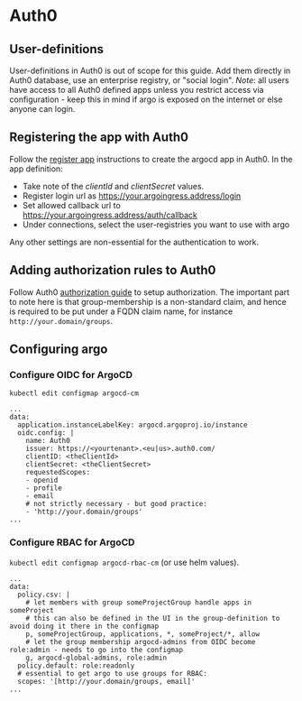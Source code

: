 # Auth0

## User-definitions

User-definitions in Auth0 is out of scope for this guide. Add them directly in Auth0 database, use an enterprise registry, or "social login".
*Note*: all users have access to all Auth0 defined apps unless you restrict access via configuration - keep this in mind if argo is exposed on the internet or else anyone can login.

## Registering the app with Auth0

Follow the [register app](https://auth0.com/docs/dashboard/guides/applications/register-app-spa) instructions to create the argocd app in Auth0. In the app definition:

* Take note of the _clientId_ and _clientSecret_ values.
* Register login url as https://your.argoingress.address/login
* Set allowed callback url to https://your.argoingress.address/auth/callback
* Under connections, select the user-registries you want to use with argo

Any other settings are non-essential for the authentication to work.


## Adding authorization rules to Auth0

Follow Auth0 [authorization guide](https://auth0.com/docs/authorization) to setup authorization.
The important part to note here is that group-membership is a non-standard claim, and hence is required to be put under a FQDN claim name, for instance `http://your.domain/groups`.

## Configuring argo


### Configure OIDC for ArgoCD

`kubectl edit configmap argocd-cm`

```
...
data:
  application.instanceLabelKey: argocd.argoproj.io/instance
  oidc.config: |
    name: Auth0
    issuer: https://<yourtenant>.<eu|us>.auth0.com/
    clientID: <theClientId>
    clientSecret: <theClientSecret>
    requestedScopes:
    - openid
    - profile
    - email
    # not strictly necessary - but good practice:
    - 'http://your.domain/groups'
...
```


### Configure RBAC for ArgoCD

`kubectl edit configmap argocd-rbac-cm` (or use helm values).
```
...
data:
  policy.csv: |
    # let members with group someProjectGroup handle apps in someProject
    # this can also be defined in the UI in the group-definition to avoid doing it there in the configmap
    p, someProjectGroup, applications, *, someProject/*, allow
    # let the group membership argocd-admins from OIDC become role:admin - needs to go into the configmap
    g, argocd-global-admins, role:admin
  policy.default: role:readonly
  # essential to get argo to use groups for RBAC:
  scopes: '[http://your.domain/groups, email]' 
...
```
